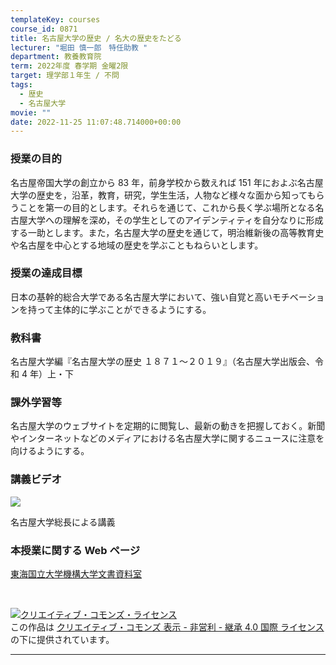 ```yaml
---
templateKey: courses
course_id: 0871
title: 名古屋大学の歴史 / 名大の歴史をたどる
lecturer: "堀田 慎一郎　特任助教 "
department: 教養教育院
term: 2022年度 春学期 金曜2限
target: 理学部１年生 / 不問
tags:
  - 歴史
  - 名古屋大学
movie: ""
date: 2022-11-25 11:07:48.714000+00:00
---
```


### 授業の目的

名古屋帝国大学の創立から 83 年，前身学校から数えれば 151 年におよぶ名古屋大学の歴史を，沿革，教育，研究，学生生活，人物など様々な面から知ってもらうことを第一の目的とします。それらを通じて、これから長く学ぶ場所となる名古屋大学への理解を深め，その学生としてのアイデンティティを自分なりに形成する一助とします。また，名古屋大学の歴史を通じて，明治維新後の高等教育史や名古屋を中心とする地域の歴史を学ぶこともねらいとします。

### 授業の達成目標

日本の基幹的総合大学である名古屋大学において、強い自覚と高いモチベーションを持って主体的に学ぶことができるようにする。

### 教科書

名古屋大学編『名古屋大学の歴史 １８７１～２０１９』（名古屋大学出版会、令和 4 年）上・下

### 課外学習等

名古屋大学のウェブサイトを定期的に閲覧し、最新の動きを把握しておく。新聞やインターネットなどのメディアにおける名古屋大学に関するニュースに注意を向けるようにする。

### 講義ビデオ

[![](https://ocw.nagoya-u.jp/files/871/soutyoukougi.png)](https://nuvideo.media.nagoya-u.ac.jp/embed/e11ae6d3aababf0768164ae0ea051446aa53cc86)

名古屋大学総長による講義

### 本授業に関する Web ページ

<a href="http://nua.jimu.nagoya-u.ac.jp">東海国立大学機構大学文書資料室</a>

<br>

<a rel="license" href="http://creativecommons.org/licenses/by-nc-sa/4.0/"><img alt="クリエイティブ・コモンズ・ライセンス" style="border-width:0"  data-src="" src="https://i.creativecommons.org/l/by-nc-sa/4.0/88x31.png" /></a><br />この作品は <a rel="license" href="http://creativecommons.org/licenses/by-nc-sa/4.0/">クリエイティブ・コモンズ 表示 - 非営利 - 継承 4.0 国際 ライセンス</a>の下に提供されています。

---
